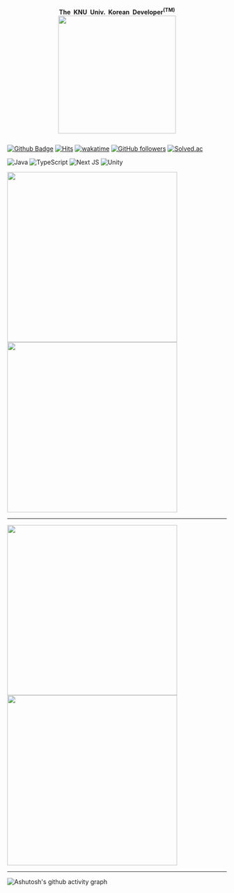 <h1 align="center">
 <ruby>
    <img src="https://github.com/Sharlottes/Sharlottes/assets/60801210/6c120d10-93ef-4d91-a0bd-58b36ff403db" width=270" alt="" />
     <rp>(</rp><rt>The <span title="경남대학교">KNU Univ.</span> Korean Developer<sup>(TM)</sup></rt><rp>)</rp>
  </ruby>
</h1>


[![Github Badge](https://img.shields.io/badge/-sharlottes-grey?style=flat-square&logo=github&logoColor=white&link=https://github.com/sharlottes/)](https://www.github.com/sharlottes/)
[![Hits](https://hits.seeyoufarm.com/api/count/incr/badge.svg?url=https%3A%2F%2Fgithub.com%2Fsharlottes%2Fsharlottes&count_bg=%2379C83D&title_bg=%23555555&icon=&icon_color=%23E7E7E7&title=visitors&edge_flat=true)](https://hits.seeyoufarm.com)
[![wakatime](https://wakatime.com/badge/user/a390ff32-c44c-461d-bdee-38bb96798e81.svg)](https://wakatime.com/@a390ff32-c44c-461d-bdee-38bb96798e81)
[![GitHub followers](https://img.shields.io/github/followers/sharlottes?style=flat-square)](https://github.com/Sharlottes?tab=followers)
[![Solved.ac](http://mazassumnida.wtf/api/mini/generate_badge?boj=sharlotte)](https://solved.ac/sharlotte)

![Java](https://img.shields.io/badge/java-%23ED8B00.svg?style=for-the-badge&logo=java&logoColor=white)
![TypeScript](https://img.shields.io/badge/typescript-%23007ACC.svg?style=for-the-badge&logo=typescript&logoColor=white)
![Next JS](https://img.shields.io/badge/Next-black?style=for-the-badge&logo=next.js&logoColor=white)
![Unity](https://img.shields.io/badge/unity-%23000000.svg?style=for-the-badge&logo=unity&logoColor=white)

<p>
  <img width="390" src="https://github-readme-stats-sharlottes.vercel.app/api?username=sharlottes&include_all_commits=true&count_private=true&show_icons=true&theme=radical&text_color=77ddff&custom_title=Github%20Stats&rank_icon=percentile&role=OWNER%2CORGANIZATION_MEMBER%2CCOLLABORATOR">
  <img width="390" src="https://github-readme-stats-sharlottes.vercel.app/api/wakatime?username=sharlottes&include_all_commits=true&count_private=true&layout=compact&theme=radical&text_color=77ddff&langs_count=8&range=all_time">
</p>

<hr />

[<img align="top" width="390" alt="" src="https://gist.githubusercontent.com/Sharlottes/622837756cbda07e02459b5120c795d9/raw/base-profile.svg">](#)
<span>&nbsp;&nbsp;&nbsp;&nbsp;&nbsp;</span>
[<img align="top" width="390" alt="" src="https://gist.githubusercontent.com/Sharlottes/622837756cbda07e02459b5120c795d9/raw/more-metrics.svg">](#)

<hr />

![Ashutosh's github activity graph](https://github-readme-activity-graph.vercel.app/graph?username=Sharlottes&theme=github-compact&area=true&hide_border=true)
